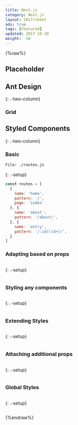 ```yaml
---
title: Next.js
category: Next.js
layout: 2017/sheet
ads: true
tags: [Featured]
updated: 2017-10-10
weight: -10
---
```


{%raw%}

## Placeholder

## Ant Design

{: .-two-column}

### Grid


## Styled Components

{: .-two-column}

### Basic

```bash
File: ./routes.js
```
{: .-setup}

```js
const routes = [
  {
    name: 'home',
    pattern: '/',
    page: 'index'
  }, {
    name: 'about',
    pattern: '/about/',
  }, {
    name: 'entry',
    pattern: '/:id(\\d+)/',
  }
]
```


### Adapting based on props

```js
```
{: .-setup}

```js

```

### Styling any components

```js
```
{: .-setup}

```js

```

### Extending Styles

```js
```
{: .-setup}

```js

```



### Attaching additional props

```js
```
{: .-setup}

```js

```

### Global Styles

```js
```
{: .-setup}

```js

```

{%endraw%}
